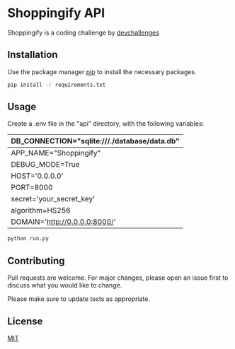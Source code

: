 # Shoppingify API

Shoppingify is a coding challenge by [devchallenges](http://devchallenges.io/)

## Installation

Use the package manager [pip](https://pip.pypa.io/en/stable/) to install the necessary packages.

```bash
pip install -r requirements.txt
```

## Usage

Create a .env file in the "api" directory, with the following variables:

| DB_CONNECTION="sqlite:///./database/data.db" |
| -------------------------------------------- |
| APP_NAME="Shoppingify"                       |
| DEBUG_MODE=True                              |
| HOST='0.0.0.0'                               |
| PORT=8000                                    |
| secret='your_secret_key'                     |
| algorithm=HS256                              |
| DOMAIN='http://0.0.0.0:8000/'                |

```python
python run.py
```

## Contributing

Pull requests are welcome. For major changes, please open an issue first to discuss what you would like to change.

Please make sure to update tests as appropriate.

## License

[MIT](https://choosealicense.com/licenses/mit/)
